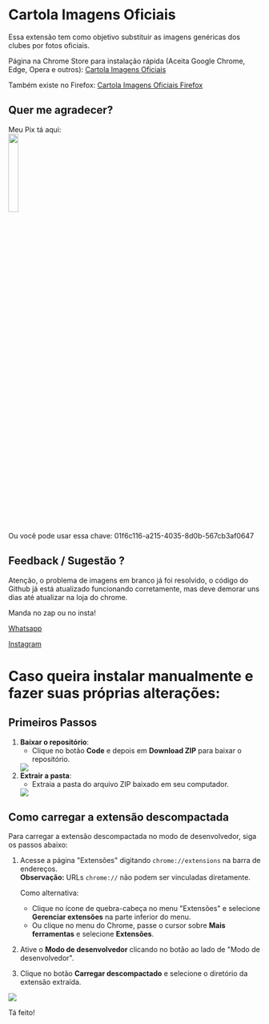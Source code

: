 # Cartola Imagens Oficiais
Essa extensão tem como objetivo substituir as imagens genéricas dos clubes por fotos oficiais.

Página na Chrome Store para instalação rápida (Aceita Google Chrome, Edge, Opera e outros): [Cartola Imagens Oficiais](https://chromewebstore.google.com/detail/cartola-imagens-oficiais/aiaglkhmijligfamllijmcpjjfngepje)

Também existe no Firefox: [Cartola Imagens Oficiais Firefox](https://addons.mozilla.org/pt-BR/firefox/addon/cartola-imagens-oficiais/)

## Quer me agradecer?  
Meu Pix tá aqui:  
<img src="https://i.imgur.com/wZjFHpJ.png" style="width: 20%"/>

Ou você pode usar essa chave: 01f6c116-a215-4035-8d0b-567cb3af0647

## Feedback / Sugestão ?
Atenção, o problema de imagens em branco já foi resolvido, o código do Github já está atualizado funcionando corretamente, mas deve demorar uns dias até atualizar na loja do chrome.

Manda no zap ou no insta!

[Whatsapp](https://wa.me/27999535114)

[Instagram](https://www.instagram.com/matheus_bermudes/)

# Caso queira instalar manualmente e fazer suas próprias alterações:
## Primeiros Passos

1. **Baixar o repositório**:
   - Clique no botão **Code** e depois em **Download ZIP** para baixar o repositório.
   <img src="https://i.imgur.com/OqNMnYK.png"/>
2. **Extrair a pasta**:
   - Extraia a pasta do arquivo ZIP baixado em seu computador.
   <img src="https://i.imgur.com/SJemTKn.png"/>

## Como carregar a extensão descompactada

Para carregar a extensão descompactada no modo de desenvolvedor, siga os passos abaixo:

1. Acesse a página "Extensões" digitando `chrome://extensions` na barra de endereços.  
   **Observação:** URLs `chrome://` não podem ser vinculadas diretamente.
   
   Como alternativa:
   - Clique no ícone de quebra-cabeça no menu "Extensões" e selecione **Gerenciar extensões** na parte inferior do menu.
   - Ou clique no menu do Chrome, passe o cursor sobre **Mais ferramentas** e selecione **Extensões**.

2. Ative o **Modo de desenvolvedor** clicando no botão ao lado de "Modo de desenvolvedor".

3. Clique no botão **Carregar descompactado** e selecione o diretório da extensão extraída.

<img src="https://developer.chrome.com/static/docs/extensions/get-started/tutorial/hello-world/image/extensions-page-e0d64d89a6acf_960.png?hl=pt-br"/>

Tá feito!

